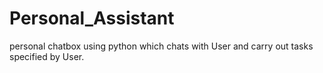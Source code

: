 # Personal_Assistant

personal chatbox using python which chats with User and carry out tasks specified by User.
